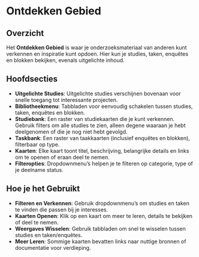 # Ontdekken Gebied

## Overzicht

Het **Ontdekken Gebied** is waar je onderzoeksmateriaal van anderen kunt verkennen en inspiratie kunt opdoen. Hier kun je studies, taken, enquêtes en blokken bekijken, evenals uitgelichte inhoud.

## Hoofdsecties

- **Uitgelichte Studies**: Uitgelichte studies verschijnen bovenaan voor snelle toegang tot interessante projecten.
- **Bibliotheekmenu**: Tabbladen voor eenvoudig schakelen tussen studies, taken, enquêtes en blokken.
- **Studiebank**: Een raster van studiekaarten die je kunt verkennen. Gebruik filters om alle studies te zien, alleen degene waaraan je hebt deelgenomen of die je nog niet hebt gevolgd.
- **Taskbank**: Een raster van taakkaarten (inclusief enquêtes en blokken), filterbaar op type.
- **Kaarten**: Elke kaart toont titel, beschrijving, belangrijke details en links om te openen of eraan deel te nemen.
- **Filteropties**: Dropdownmenu’s helpen je te filteren op categorie, type of je deelname status.

## Hoe je het Gebruikt

- **Filteren en Verkennen**: Gebruik dropdownmenu’s om studies en taken te vinden die passen bij je interesses.
- **Kaarten Openen**: Klik op een kaart om meer te leren, details te bekijken of deel te nemen.
- **Weergaves Wisselen**: Gebruik tabbladen om snel te wisselen tussen studies en taken/enquêtes.
- **Meer Leren**: Sommige kaarten bevatten links naar nuttige bronnen of documentatie voor verdieping.